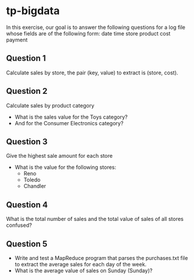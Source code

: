 # tp-bigdata

In this exercise, our goal is to answer the following questions for a
log file whose fields are of the following form:
date time store product cost payment


## Question 1
Calculate sales by store, the pair (key, value) to extract is (store, cost).

## Question 2

Calculate sales by product category
- What is the sales value for the Toys category?
- And for the Consumer Electronics category?

## Question 3

Give the highest sale amount for each store
- What is the value for the following stores:
  - Reno
  - Toledo
  - Chandler

## Question 4

What is the total number of sales and the total value of sales of all stores
confused?

## Question 5

- Write and test a MapReduce program that parses the purchases.txt file to
extract the average sales for each day of the week.
- What is the average value of sales on Sunday (Sunday)?
